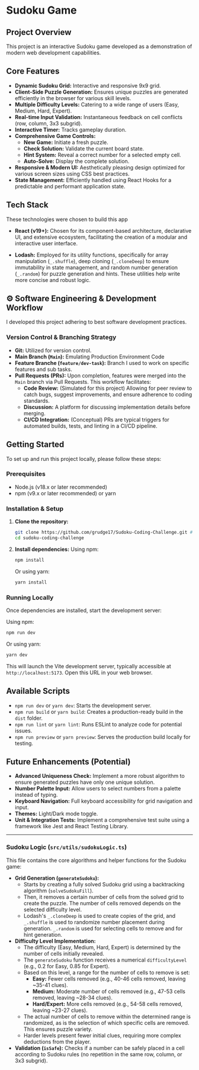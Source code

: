 # Sudoku Game

##  Project Overview

This project is an interactive Sudoku game developed as a demonstration of modern web development capabilities.

##  Core Features

*   **Dynamic Sudoku Grid:** Interactive and responsive 9x9 grid.
*   **Client-Side Puzzle Generation:** Ensures unique puzzles are generated efficiently in the browser for various skill levels.
*   **Multiple Difficulty Levels:** Catering to a wide range of users (Easy, Medium, Hard, Expert).
*   **Real-time Input Validation:** Instantaneous feedback on cell conflicts (row, column, 3x3 subgrid).
*   **Interactive Timer:** Tracks gameplay duration.
*   **Comprehensive Game Controls:**
    *   **New Game:** Initiate a fresh puzzle.
    *   **Check Solution:** Validate the current board state.
    *   **Hint System:** Reveal a correct number for a selected empty cell.
    *   **Auto-Solve:** Display the complete solution.
*   **Responsive & Modern UI:** Aesthetically pleasing design optimized for various screen sizes using CSS best practices.
*   **State Management:** Efficiently handled using React Hooks for a predictable and performant application state.

##  Tech Stack 

These technologies were chosen to build this app

*   **React (v19+):** Chosen for its component-based architecture, declarative UI, and extensive ecosystem, facilitating the creation of a modular and interactive user interface.

*   **Lodash:** Employed for its utility functions, specifically for array manipulation (`_.shuffle`), deep cloning (`_.cloneDeep`) to ensure immutability in state management, and random number generation (`_.random`) for puzzle generation and hints. These utilities help write more concise and robust logic.


## ⚙️ Software Engineering & Development Workflow

I developed this project adhering to best software development practices.

### Version Control & Branching Strategy

*   **Git:** Utilized for version control.
*   **Main Branch (`Main`):** Emulating Production Environment Code
*   **Feature Branche (`feature/dev-task`):** Branch I used to work on specific features and sub tasks. 
*   **Pull Requests (PRs):** Upon completion, features were merged into the `Main` branch via Pull Requests. This workflow facilitates:
    *   **Code Review:** (Simulated for this project) Allowing for peer review to catch bugs, suggest improvements, and ensure adherence to coding standards.
    *   **Discussion:** A platform for discussing implementation details before merging.
    *   **CI/CD Integration:** (Conceptual) PRs are typical triggers for automated builds, tests, and linting in a CI/CD pipeline.


## Getting Started

To set up and run this project locally, please follow these steps:

### Prerequisites

*   Node.js (v18.x or later recommended)
*   npm (v9.x or later recommended) or yarn

### Installation & Setup

1.  **Clone the repository:**
    ```bash
    git clone https://github.com/grudge17/Sudoku-Coding-Challenge.git # Replace with the actual repository URL
    cd sudoku-coding-challenge
    ```

2.  **Install dependencies:**
    Using npm:
    ```bash
    npm install
    ```
    Or using yarn:
    ```bash
    yarn install
    ```

### Running Locally

Once dependencies are installed, start the development server:

Using npm:
```bash
npm run dev
```
Or using yarn:
```bash
yarn dev
```
This will launch the Vite development server, typically accessible at `http://localhost:5173`. Open this URL in your web browser.

##  Available Scripts

*   `npm run dev` or `yarn dev`: Starts the development server.
*   `npm run build` or `yarn build`: Creates a production-ready build in the `dist` folder.
*   `npm run lint` or `yarn lint`: Runs ESLint to analyze code for potential issues.
*   `npm run preview` or `yarn preview`: Serves the production build locally for testing.

##  Future Enhancements (Potential)

*   **Advanced Uniqueness Check:** Implement a more robust algorithm to ensure generated puzzles have only one unique solution.
*   **Number Palette Input:** Allow users to select numbers from a palette instead of typing.
*   **Keyboard Navigation:** Full keyboard accessibility for grid navigation and input.
*   **Themes:** Light/Dark mode toggle.
*   **Unit & Integration Tests:** Implement a comprehensive test suite using a framework like Jest and React Testing Library.

---

### Sudoku Logic (`src/utils/sudokuLogic.ts`)

This file contains the core algorithms and helper functions for the Sudoku game:

*   **Grid Generation (`generateSudoku`):**
    *   Starts by creating a fully solved Sudoku grid using a backtracking algorithm (`solveSudokuFill`).
    *   Then, it removes a certain number of cells from the solved grid to create the puzzle. The number of cells removed depends on the selected difficulty level.
    *   Lodash\'s `_.cloneDeep` is used to create copies of the grid, and `_.shuffle` is used to randomize number placement during generation. `_.random` is used for selecting cells to remove and for hint generation.
*   **Difficulty Level Implementation:**
    *   The difficulty (Easy, Medium, Hard, Expert) is determined by the number of cells initially revealed.
    *   The `generateSudoku` function receives a numerical `difficultyLevel` (e.g., 0.2 for Easy, 0.85 for Expert).
    *   Based on this level, a range for the number of cells to remove is set:
        *   **Easy:** Fewer cells removed (e.g., 40-46 cells removed, leaving ~35-41 clues).
        *   **Medium:** Moderate number of cells removed (e.g., 47-53 cells removed, leaving ~28-34 clues).
        *   **Hard/Expert:** More cells removed (e.g., 54-58 cells removed, leaving ~23-27 clues).
    *   The actual number of cells to remove within the determined range is randomized, as is the selection of which specific cells are removed. This ensures puzzle variety.
    *   Harder levels present fewer initial clues, requiring more complex deductions from the player.
*   **Validation (`isSafe`):** Checks if a number can be safely placed in a cell according to Sudoku rules (no repetition in the same row, column, or 3x3 subgrid).
